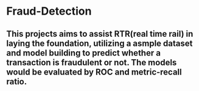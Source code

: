 # Fraud-Detection
## This projects aims to assist RTR(real time rail) in laying the foundation, utilizing a asmple dataset and model building to predict whether a transaction is fraudulent or not. The models would be evaluated by ROC and metric-recall ratio.
